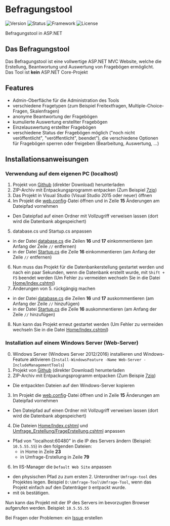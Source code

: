 # Befragungstool

![Version](https://img.shields.io/badge/Version-0.7-yellowgreen.svg)
![Status](https://img.shields.io/badge/Status-WIP-important.svg)
![Framework](https://img.shields.io/badge/Framework-ASP.NET%20MVC-informational.svg)
![License](https://img.shields.io/github/license/FI17/Befragungstool.svg)

Befragungstool in ASP.NET
## Das Befragungstool
Das Befragungstool ist eine vollwertige ASP.NET MVC Website, welche die Erstellung, Beantwortung und Auswertung von Fragebögen ermöglicht.</br>
Das Tool ist <b>kein</b> ASP.NET Core-Projekt
## Features
- Admin-Oberfläche für die Administration des Tools
- verschiedene Fragetypen (zum Beispiel Freitextfragen, Multiple-Choice-Fragen, Skalenfragen)
- anonyme Beantwortung der Fragebögen
- kumulierte Auswertung erstellter Fragebögen
- Einzelauswertung erstellter Fragebögen
- verschiedene Status der Fragebögen möglich ("noch nicht veröffentlicht", "veröffentlicht", beendet"), die verschiedene Optionen für Fragebögen sperren oder freigeben (Bearbeitung, Auswertung, ...)
## Installationsanweisungen
### Verwendung auf dem eigenen PC (localhost)
1. Projekt von [Github](https://github.com/FI17/Befragungstool/archive/master.zip) (direkter Download) herunterladen
2. ZIP-Archiv mit Entpackungsprogramm entpacken (Zum Beispiel [7zip](http://www.7-zip.de/download.html))
3. Das Projekt in Visual Studio (Visual Studio 2015 oder neuer) öffnen
4. Im Projekt die [web.config](Umfrage-Tool/Umfrage-Tool/Web.config)-Datei öffnen und in Zeile **15** Änderungen am Dateipfad vornehmen
  - Den Dateipfad auf einen Ordner mit Vollzugriff verweisen lassen (dort wird die Datenbank abgespeichert)
5. database.cs und Startup.cs anpassen
  - in der Datei [database.cs](Umfrage-Tool/Umfrage-Tool/database.cs) die Zeilen **16** und **17** einkommentieren (am Anfang der Zeile ``//`` entfernen)
  - in der Datei [Startup.cs](Umfrage-Tool/Umfrage-Tool/Startup.cs) die Zeile **16** einkommentieren (am Anfang der Zeile ``//`` entfernen)
6. Nun muss das Projekt für die Datenbankerstellung gestartet werden und nach ein paar Sekunden, wenn die Datenbank erstellt wurde, mit ``Shift + F5`` beendet werden (Um Fehler zu vermeiden wechseln Sie in die Datei [Home/Index.cshtml](Umfrage-Tool/Umfrage-Tool/Views/Home/Index.cshtml))
7. Änderungen von 5. rückgängig machen
  - in der Datei [database.cs](Umfrage-Tool/Umfrage-Tool/database.cs) die Zeilen **16** und **17** auskommentieren (am Anfang der Zeile ``//`` hinzufügen)
  - in der Datei [Startup.cs](Umfrage-Tool/Umfrage-Tool/Startup.cs) die Zeile **16** auskommentieren (am Anfang der Zeile ``//`` hinzufügen)
8. Nun kann das Projekt erneut gestartet werden (Um Fehler zu vermeiden wechseln Sie in die Datei [Home/Index.cshtml](Umfrage-Tool/Umfrage-Tool/Views/Home/Index.cshtml))

### Installation auf einem Windows Server (Web-Server)
0. Windows Server (Windows Server 2012/2016) installieren und Windows-Feature aktivieren (``Install-WindowsFeature -Name Web-Server -IncludeManagementTools``)
1. Projekt von [Github](https://github.com/FI17/Befragungstool/archive/master.zip) (direkter Download) herunterladen
2. ZIP-Archiv mit Entpackungsprogramm entpacken (Zum Beispie [7zip](http://www.7-zip.de/download.html))
  - Die entpackten Dateien auf den Windows-Server kopieren
3. Im Projekt die [web.config](Umfrage-Tool/Umfrage-Tool/Web.config)-Datei öffnen und in Zeile **15** Änderungen am Dateipfad vornehmen
  - Den Dateipfad auf einen Ordner mit Vollzugriff verweisen lassen (dort wird die Datenbank abgespeichert)
4. Die Dateien  [Home/Index.cshtml](Umfrage-Tool/Umfrage-Tool/Views/Home/Index.cshtml) und [Umfrage_Erstellung/FrageErstellung.cshtml](Umfrage-Tool/Umfrage-Tool/Views/Umfrage_Erstellung/FrageErstellung.cshtml) anpassen
  - Pfad  von "localhost:60480" in die IP des Servers ändern (Beispiel: ``10.5.55.55``) in den folgenden Dateien:
    - in Home in Zeile **23**
    - in Umfrage-Erstellung in Zeile **79**
6. Im IIS-Manager die ``Default Web Site`` anpassen
  - den physischen Pfad zu zum ersten 2. Unterordner ``Umfrage-tool`` des Projektes legen. Beispiel ``D:\Umfrage-Tool\Umfrage-Tool``, wenn das Projekt einfach auf den Datenträger ``D`` entpackt wurde.
  - mit ``Ok`` bestätigen.
  
  Nun kann das Projekt mit der IP des Servers im bevorzugten Browser aufgerufen werden. Beispiel: ``10.5.55.55``
  
  Bei Fragen oder Problemen: ein [Issue](https://github.com/FI17/Befragungstool/issues) erstellen
